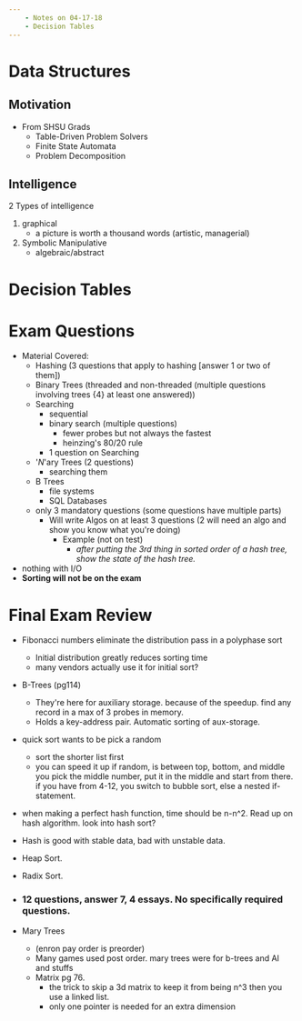 ```yaml
---
    - Notes on 04-17-18
    - Decision Tables
---
```


# Data Structures

## Motivation

* From SHSU Grads
  * Table-Driven Problem Solvers
  * Finite State Automata
  * Problem Decomposition

## Intelligence

2 Types of intelligence

1.  graphical
    * a picture is worth a thousand words (artistic, managerial)
2.  Symbolic Manipulative
    * algebraic/abstract

# Decision Tables

# Exam Questions

* Material Covered:
  * Hashing (3 questions that apply to hashing [answer 1 or two of them])
  * Binary Trees (threaded and non-threaded (multiple questions involving trees {4} at least one answered))
  * Searching
    * sequential
    * binary search (multiple questions)
      * fewer probes but not always the fastest
      * heinzing's 80/20 rule
    * 1 question on Searching
  * '_N_'ary Trees (2 questions)
    * searching them
  * B Trees
    * file systems
    * SQL Databases
  * only 3 mandatory questions (some questions have multiple parts)
    * Will write Algos on at least 3 questions (2 will need an algo and show you know what you're doing)
      * Example (not on test)
        * _after putting the 3rd thing in sorted order of a hash tree, show the state of the hash tree._
* nothing with I/O
* **Sorting will not be on the exam**



# Final Exam Review

- Fibonacci numbers eliminate the distribution pass in a polyphase sort
  - Initial distribution greatly reduces sorting time
  - many vendors actually use it for initial sort?



- B-Trees (pg114)

  - They're here for auxiliary storage. because of the speedup. find any record in a max of 3 probes in memory. 
  - Holds a key-address pair. Automatic sorting of aux-storage.

- quick sort wants to be pick a random 

  - sort the shorter list first
  -  you can speed it up if random, is between top, bottom, and middle you pick the middle number, put it in the middle and start from there.  if you have from 4-12, you switch to bubble sort, else a nested if-statement.

- when making a perfect hash function, time should be n-n^2. Read up on hash algorithm. look into hash sort? 

- Hash is good with stable data, bad with unstable data.

- Heap Sort.

- Radix Sort.

- ### 12 questions, answer 7, 4 essays. No specifically required questions. 


- Mary Trees
  - (enron pay order is preorder)
  - Many games used post order. mary trees were for b-trees and AI and stuffs
  - Matrix pg 76.
    - the trick to skip a 3d matrix to keep it from being n^3 then you use a linked list.
    - only one pointer is needed for an extra dimension